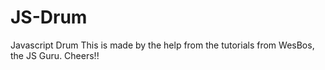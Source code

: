 # JS-Drum
Javascript Drum
This is made by the help from the tutorials from WesBos, the JS Guru.
Cheers!!
